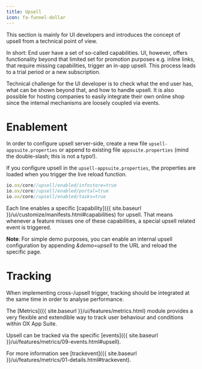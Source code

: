 ```yaml
---
title: Upsell
icon: fa-funnel-dollar
---
```


This section is mainly for UI developers and introduces the concept of upsell from a technical point of view.

In short: End user have a set of so-called capabilities. UI, however, offers functionality beyond that limited set for promotion purposes e.g. inline links, that require missing capabilities, trigger an in-app upsell. This process leads to a trial period or a new subscription.

Technical challenge for the UI developer is to check what the end user has, what can be shown beyond that, and how to handle upsell.
It is also possible for hosting companies to easily integrate their own online shop since the internal mechanisms are loosely coupled via events.

# Enablement

In order to configure upsell server-side, create a new file `upsell-appsuite.properties`
or append to existing file `appsuite.properties`
(mind the double-slash; this is not a typo!).

If you configure upsell in the `upsell-appsuite.properties`, the properties are loaded when you trigger the live reload function.

```javascript
io.ox/core//upsell/enabled/infostore=true
io.ox/core//upsell/enabled/portal=true
io.ox/core//upsell/enabled/tasks=true
```

Each line enables a specific [capability]({{ site.baseurl }}/ui/customize/manifests.html#capabilities) for upsell.
That means whenever a feature misses one of these capabilities, a special upsell related event is triggered.

**Note**: For simple demo purposes, you can enable an internal upsell configuration by appending *&demo=upsell* to the URL and reload the specific page.

# Tracking

When implementing cross-/upsell trigger, tracking should be integrated at the same time in order to analyse performance.

The [Metrics]({{ site.baseurl }}/ui/features/metrics.html) module provides a very flexible and extendible way to track user behaviour and conditions within OX App Suite.

Upsell can be tracked via the specific [events]({{ site.baseurl }}/ui/features/metrics/09-events.html#upsell).

For more information see [trackevent]({{ site.baseurl }}/ui/features/metrics/01-details.html#trackevent).
